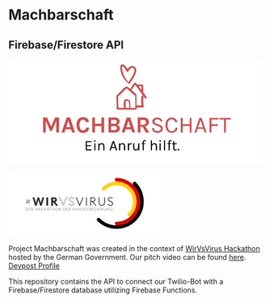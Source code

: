 # Machbarschaft
## Firebase/Firestore API

![Machbarschaft Logo](logo.jpeg)

![WirVsVirus Hackathon Logo](Logo_01_300px.jpg)

Project Machbarschaft was created in the context of [WirVsVirus Hackathon](https://wirvsvirushackathon.org/) hosted by the German Government. Our pitch video can be found [here](https://youtu.be/p7GuQokTwpM). [Devpost Profile](https://www.youtube.com/redirect?v=p7GuQokTwpM&event=video_description&q=https%3A%2F%2Fdevpost.com%2Fsoftware%2Feinanrufhilft&redir_token=9KWHas5EH2kGoMzfqHlKaS6FvmZ8MTU4NDk4NTMwOEAxNTg0ODk4OTA4)

This repository contains the API to connect our Twilio-Bot with a Firebase/Firestore database utilizing Firebase Functions.